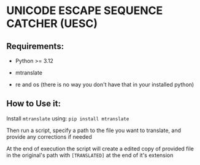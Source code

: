 # UNICODE ESCAPE SEQUENCE CATCHER (UESC)

## Requirements:

- Python >= 3.12

- mtranslate

- re and os (there is no way you don't have that in your installed python)

## How to Use it:

Install ```mtranslate``` using: ```pip install mtranslate```  

Then run a script, specify a path to the file you want to translate, and provide any corrections if needed

At the end of execution the script will create a edited copy of provided file in the original's path with ```[TRANSLATED]``` at the end of it's extension